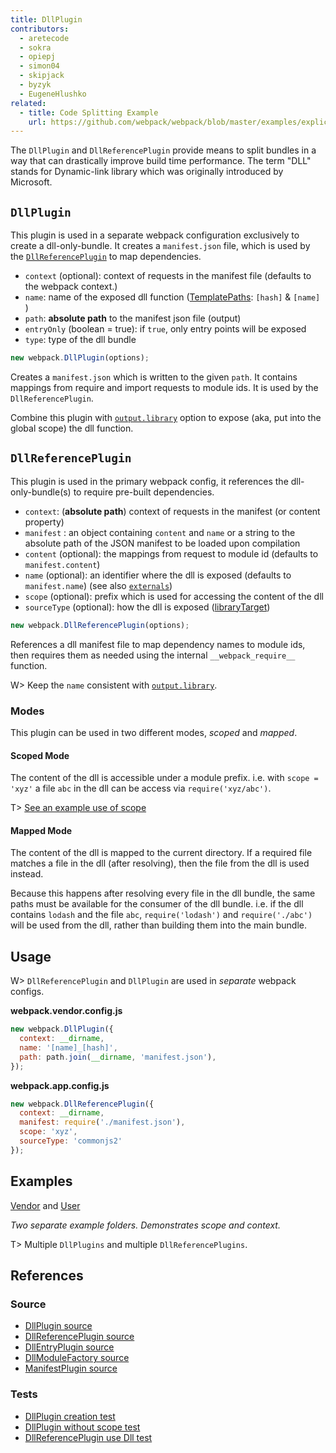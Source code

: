 ```yaml
---
title: DllPlugin
contributors:
  - aretecode
  - sokra
  - opiepj
  - simon04
  - skipjack
  - byzyk
  - EugeneHlushko
related:
  - title: Code Splitting Example
    url: https://github.com/webpack/webpack/blob/master/examples/explicit-vendor-chunk/README.md
---
```


The `DllPlugin` and `DllReferencePlugin` provide means to split bundles in a way that can drastically improve build time performance. The term "DLL" stands for Dynamic-link library which was originally introduced by Microsoft.


## `DllPlugin`

This plugin is used in a separate webpack configuration exclusively to create a dll-only-bundle. It creates a `manifest.json` file, which is used by the [`DllReferencePlugin`](#dllreferenceplugin) to map dependencies.

- `context` (optional): context of requests in the manifest file (defaults to the webpack context.)
- `name`: name of the exposed dll function ([TemplatePaths](https://github.com/webpack/webpack/blob/master/lib/TemplatedPathPlugin.js): `[hash]` & `[name]` )
- `path`: __absolute path__ to the manifest json file (output)
- `entryOnly` (boolean = true): if `true`, only entry points will be exposed
- `type`: type of the dll bundle

```javascript
new webpack.DllPlugin(options);
```

Creates a `manifest.json` which is written to the given `path`. It contains mappings from require and import requests to module ids. It is used by the `DllReferencePlugin`.

Combine this plugin with [`output.library`](/configuration/output/#outputlibrary) option to expose (aka, put into the global scope) the dll function.


## `DllReferencePlugin`

This plugin is used in the primary webpack config, it references the dll-only-bundle(s) to require pre-built dependencies.

- `context`: (__absolute path__) context of requests in the manifest (or content property)
- `manifest` : an object containing `content` and `name` or a string to the absolute path of the JSON manifest to be loaded upon compilation
- `content` (optional): the mappings from request to module id (defaults to `manifest.content`)
- `name` (optional): an identifier where the dll is exposed (defaults to `manifest.name`) (see also [`externals`](/configuration/externals/))
- `scope` (optional): prefix which is used for accessing the content of the dll
- `sourceType` (optional): how the dll is exposed ([libraryTarget](/configuration/output/#outputlibrarytarget))

```javascript
new webpack.DllReferencePlugin(options);
```

References a dll manifest file to map dependency names to module ids, then requires them as needed using the internal `__webpack_require__` function.

W> Keep the `name` consistent with [`output.library`](/configuration/output/#outputlibrary).


### Modes

This plugin can be used in two different modes, _scoped_ and _mapped_.

#### Scoped Mode

The content of the dll is accessible under a module prefix. i.e. with `scope = 'xyz'` a file `abc` in the dll can be access via `require('xyz/abc')`.

T> [See an example use of scope](https://github.com/webpack/webpack/tree/master/examples/dll-user)

#### Mapped Mode

The content of the dll is mapped to the current directory. If a required file matches a file in the dll (after resolving), then the file from the dll is used instead.

Because this happens after resolving every file in the dll bundle, the same paths must be available for the consumer of the dll bundle. i.e. if the dll contains `lodash` and the file `abc`, `require('lodash')` and `require('./abc')` will be used from the dll, rather than building them into the main bundle.


## Usage

W> `DllReferencePlugin` and `DllPlugin` are used in _separate_ webpack configs.

__webpack.vendor.config.js__

```javascript
new webpack.DllPlugin({
  context: __dirname,
  name: '[name]_[hash]',
  path: path.join(__dirname, 'manifest.json'),
});
```

__webpack.app.config.js__

```javascript
new webpack.DllReferencePlugin({
  context: __dirname,
  manifest: require('./manifest.json'),
  scope: 'xyz',
  sourceType: 'commonjs2'
});
```


## Examples

[Vendor](https://github.com/webpack/webpack/tree/master/examples/dll) and [User](https://github.com/webpack/webpack/tree/master/examples/dll-user)

_Two separate example folders. Demonstrates scope and context._

T> Multiple `DllPlugins` and multiple `DllReferencePlugins`.


## References

### Source

- [DllPlugin source](https://github.com/webpack/webpack/blob/master/lib/DllPlugin.js)
- [DllReferencePlugin source](https://github.com/webpack/webpack/blob/master/lib/DllReferencePlugin.js)
- [DllEntryPlugin source](https://github.com/webpack/webpack/blob/master/lib/DllEntryPlugin.js)
- [DllModuleFactory source](https://github.com/webpack/webpack/blob/master/lib/DllModuleFactory.js)
- [ManifestPlugin source](https://github.com/webpack/webpack/blob/master/lib/LibManifestPlugin.js)

### Tests

- [DllPlugin creation test](https://github.com/webpack/webpack/blob/master/test/configCases/dll-plugin/0-create-dll/webpack.config.js)
- [DllPlugin without scope test](https://github.com/webpack/webpack/blob/master/test/configCases/dll-plugin/2-use-dll-without-scope/webpack.config.js)
- [DllReferencePlugin use Dll test](https://github.com/webpack/webpack/tree/master/test/configCases/dll-plugin)
